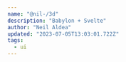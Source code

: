 ```yaml
---
name: "@nil-/3d"
description: "Babylon + Svelte"
author: "Neil Aldea"
updated: "2023-07-05T13:03:01.722Z"
tags: 
  - ui
---
```

